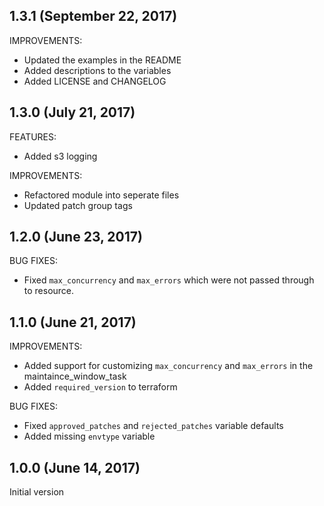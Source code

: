 ## 1.3.1 (September 22, 2017)

IMPROVEMENTS:
* Updated the examples in the README
* Added descriptions to the variables
* Added LICENSE and CHANGELOG

## 1.3.0 (July 21, 2017)

FEATURES:
* Added s3 logging

IMPROVEMENTS:
* Refactored module into seperate files
* Updated patch group tags

## 1.2.0 (June 23, 2017)

BUG FIXES:

* Fixed `max_concurrency` and `max_errors` which were not passed through to resource.

## 1.1.0 (June 21, 2017)

IMPROVEMENTS:

* Added support for customizing `max_concurrency` and `max_errors` in the maintaince_window_task
* Added `required_version` to terraform

BUG FIXES:

* Fixed `approved_patches` and `rejected_patches` variable defaults
* Added missing `envtype` variable

## 1.0.0 (June 14, 2017)

Initial version
